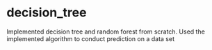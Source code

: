 # decision_tree
Implemented decision tree and random forest from scratch. Used the implemented algorithm to conduct prediction on a data set
